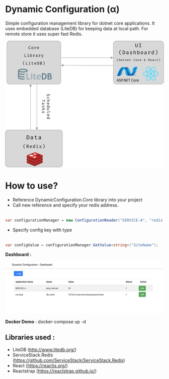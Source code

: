 Dynamic Configuration (α)
==========

Simple configuration management library for dotnet core applications. It uses embedded database (LiteDB) for keeping data at local path. For remote store it uses super fast Redis.

![](Images/arch.png)

How to use?
===========

 - Reference DynamicConfiguration.Core library into your project
 - Call new reference and specify your redis address.

 ```csharp

var configurationManager = new ConfigurationReader("SERVICE-A", "redis:6379",15000);

```
-  Specify config key with type

 ```csharp

var configValue = configurationManager.GetValue<string>("SiteName");

```

**Dashboard :**

![](Images/dashboard.png)

**Docker Demo** : docker-compose up -d

## Libraries used : 
- LiteDB (http://www.litedb.org/)
- ServiceStack.Redis (https://github.com/ServiceStack/ServiceStack.Redis)
- React (https://reactjs.org/) 
- Reactstrap (https://reactstrap.github.io/)
